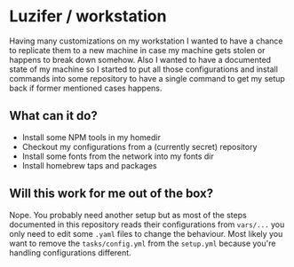 # Luzifer / workstation

Having many customizations on my workstation I wanted to have a chance to replicate them to a new machine in case my machine gets stolen or happens to break down somehow. Also I wanted to have a documented state of my machine so I started to put all those configurations and install commands into some repository to have a single command to get my setup back if former mentioned cases happens.

## What can it do?

- Install some NPM tools in my homedir
- Checkout my configurations from a (currently secret) repository
- Install some fonts from the network into my fonts dir
- Install homebrew taps and packages

## Will this work for me out of the box?

Nope. You probably need another setup but as most of the steps documented in this repository reads their configurations from `vars/...` you only need to edit some `.yaml` files to change the behaviour. Most likely you want to remove the `tasks/config.yml` from the `setup.yml` because you're handling configurations different.
